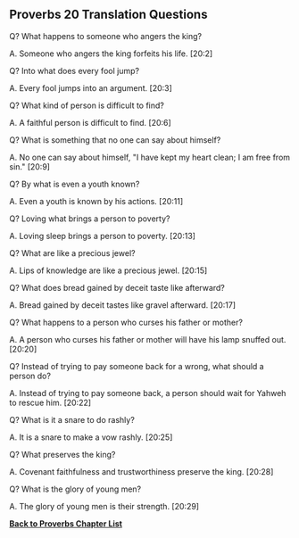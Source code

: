 ## Proverbs 20 Translation Questions ##

Q? What happens to someone who angers the king?

A. Someone who angers the king forfeits his life. [20:2]

Q? Into what does every fool jump?

A. Every fool jumps into an argument. [20:3]

Q? What kind of person is difficult to find?

A. A faithful person is difficult to find. [20:6]

Q? What is something that no one can say about himself?

A. No one can say about himself, "I have kept my heart clean; I am free from sin." [20:9]

Q? By what is even a youth known?

A. Even a youth is known by his actions. [20:11]

Q? Loving what brings a person to poverty?

A. Loving sleep brings a person to poverty. [20:13]

Q? What are like a precious jewel?

A. Lips of knowledge are like a precious jewel. [20:15]

Q? What does bread gained by deceit taste like afterward?

A. Bread gained by deceit tastes like gravel afterward. [20:17]

Q? What happens to a person who curses his father or mother?

A. A person who curses his father or mother will have his lamp snuffed out. [20:20]

Q? Instead of trying to pay someone back for a wrong, what should a person do?

A. Instead of trying to pay someone back, a person should wait for Yahweh to rescue him. [20:22]

Q? What is it a snare to do rashly?

A. It is a snare to make a vow rashly. [20:25]

Q? What preserves the king?

A. Covenant faithfulness and trustworthiness preserve the king. [20:28]

Q? What is the glory of young men?

A. The glory of young men is their strength. [20:29]

__[Back to Proverbs Chapter List](./)__

